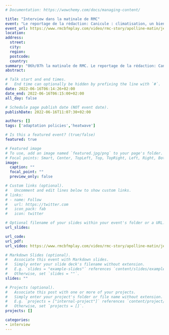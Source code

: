 ```yaml
---
# Documentation: https://wowchemy.com/docs/managing-content/

title: "Interview dans la matinale de RMC"
event: "Le reportage de la rédaction: Canicule : climatisation, un bien pour un mal ?"
event_url: https://www.rmcbfmplay.com/video/rmc-story/apolline-matin/jeudi-16-juin-2022-06h07h?contentId=Product::NEUF_NUM23_N23559962099527A&universe=PROVIDER
location:
address:
  street:
  city:
  region:
  postcode:
  country:
summary: "06h/07h la matinale de RMC. Le reportage de la rédaction: Canicule : climatisation, un bien pour un mal ?"
abstract:

# Talk start and end times.
#   End time can optionally be hidden by prefixing the line with `#`.
date: 2022-06-16T06:14:26+02:00
date_end: 2022-06-16T06:15:00+02:00
all_day: false

# Schedule page publish date (NOT event date).
publishDate: 2022-06-16T11:07:30+02:00

authors: []
tags: ['adaptation policies','heatwave']

# Is this a featured event? (true/false)
featured: true

# Featured image
# To use, add an image named `featured.jpg/png` to your page's folder. 
# Focal points: Smart, Center, TopLeft, Top, TopRight, Left, Right, BottomLeft, Bottom, BottomRight.
image:
  caption: ""
  focal_point: ""
  preview_only: false

# Custom links (optional).
#   Uncomment and edit lines below to show custom links.
# links:
# - name: Follow
#   url: https://twitter.com
#   icon_pack: fab
#   icon: twitter

# Optional filename of your slides within your event's folder or a URL.
url_slides:

url_code:
url_pdf:
url_video: https://www.rmcbfmplay.com/video/rmc-story/apolline-matin/jeudi-16-juin-2022-06h07h?contentId=Product::NEUF_NUM23_N23559962099527A&universe=PROVIDER

# Markdown Slides (optional).
#   Associate this event with Markdown slides.
#   Simply enter your slide deck's filename without extension.
#   E.g. `slides = "example-slides"` references `content/slides/example-slides.md`.
#   Otherwise, set `slides = ""`.
slides: ""

# Projects (optional).
#   Associate this post with one or more of your projects.
#   Simply enter your project's folder or file name without extension.
#   E.g. `projects = ["internal-project"]` references `content/project/deep-learning/index.md`.
#   Otherwise, set `projects = []`.
projects: []

categories:
- interview
---
```

